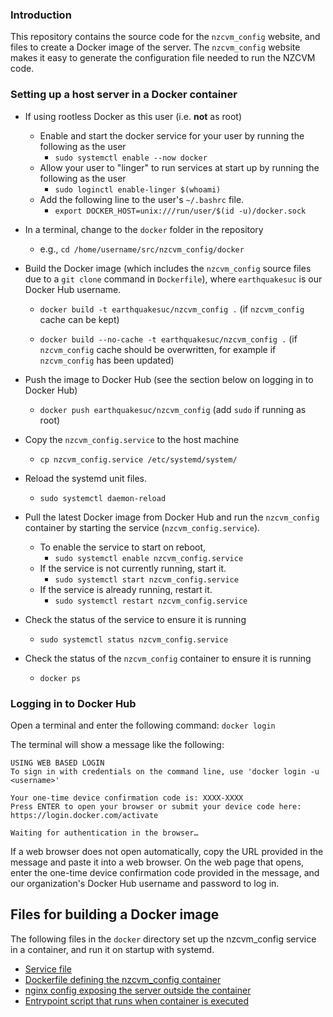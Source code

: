 ### Introduction

This repository contains the source code for the `nzcvm_config` website, and files to create a Docker
image of the server. The `nzcvm_config` website makes it easy to generate the configuration file 
needed to run the NZCVM code.

### Setting up a host server in a Docker container

* If using rootless Docker as this user (i.e. **not** as root)
    * Enable and start the docker service for your user by running the following as the user
        * `sudo systemctl enable --now docker`
    * Allow your user to "linger" to run services at start up by running the following as the user
        * `sudo loginctl enable-linger $(whoami)`
    * Add the following line to the user's `~/.bashrc` file.
        * `export DOCKER_HOST=unix:///run/user/$(id -u)/docker.sock` 

* In a terminal, change to the `docker` folder in the repository
    * e.g., `cd /home/username/src/nzcvm_config/docker`
* Build the Docker image (which includes the `nzcvm_config` source files due to a `git clone` command in `Dockerfile`), where `earthquakesuc` is our Docker Hub username.

    * `docker build -t earthquakesuc/nzcvm_config .` (if `nzcvm_config` cache can be kept)

    * `docker build --no-cache -t earthquakesuc/nzcvm_config .` (if `nzcvm_config` cache should be overwritten, for example if `nzcvm_config` has been updated)

* Push the image to Docker Hub (see the section below on logging in to Docker Hub)
    * `docker push earthquakesuc/nzcvm_config` (add `sudo` if running as root) 

* Copy the `nzcvm_config.service` to the host machine
    * `cp nzcvm_config.service /etc/systemd/system/`
* Reload the systemd unit files.
    *  `sudo systemctl daemon-reload`

* Pull the latest Docker image from Docker Hub and run the `nzcvm_config` container by starting the service (`nzcvm_config.service`).
    * To enable the service to start on reboot,
        * `sudo systemctl enable nzcvm_config.service`
    * If the service is not currently running, start it.
        * `sudo systemctl start nzcvm_config.service`
    * If the service is already running, restart it.
        * `sudo systemctl restart nzcvm_config.service`


* Check the status of the service to ensure it is running
    * `sudo systemctl status nzcvm_config.service` 

* Check the status of the `nzcvm_config` container to ensure it is running
    * `docker ps`

### Logging in to Docker Hub
Open a terminal and enter the following command:
`docker login`

The terminal will show a message like the following:

    USING WEB BASED LOGIN
    To sign in with credentials on the command line, use 'docker login -u <username>'

    Your one-time device confirmation code is: XXXX-XXXX
    Press ENTER to open your browser or submit your device code here: https://login.docker.com/activate

    Waiting for authentication in the browser…

If a web browser does not open automatically, copy the URL provided in the message and 
paste it into a web browser. On the web page that opens, enter the one-time device 
confirmation code provided in the message, and our organization's Docker Hub username 
and password to log in.

## Files for building a Docker image

The following files in the `docker` directory set up the nzcvm_config service in a 
container, and run it on startup with systemd. 

- [Service file](docker/nzcvm_config.service)
- [Dockerfile defining the nzcvm_config container](docker/Dockerfile)
- [nginx config exposing the server outside the container](docker/nginx.conf)
- [Entrypoint script that runs when container is executed](docker/start.sh)
